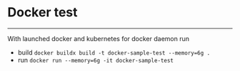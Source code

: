 # Docker test

---

With launched docker and kubernetes for docker daemon run
- build `docker buildx build -t docker-sample-test --memory=6g .`
- run `docker run --memory=6g -it docker-sample-test`
